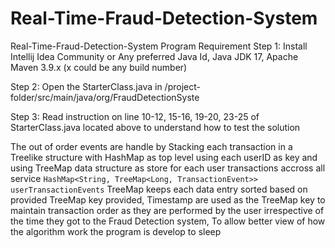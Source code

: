 # Real-Time-Fraud-Detection-System
Real-Time-Fraud-Detection-System
Program Requirement
Step 1: Install Intellij Idea Community or Any preferred Java Id, Java JDK 17,
        Apache Maven 3.9.x (x could be any build number)

Step 2: Open the StarterClass.java in /project-folder/src/main/java/org/FraudDetectionSyste

Step 3: Read instruction on line 10-12, 15-16, 19-20, 23-25 of StarterClass.java 
        located above to understand how to test the solution

The out of order events are handle by Stacking each transaction in a Treelike structure
with HashMap as top level using each userID as key and using TreeMap data structure 
as store for each user transactions accross all service 
`HashMap<String, TreeMap<Long, TransactionEvent>> userTransactionEvents` 
TreeMap keeps each data entry sorted based on provided TreeMap key provided, 
Timestamp are used as the TreeMap key to maintain transaction order as they 
are performed by the user irrespective of the time they got to the Fraud
Detection system, To allow better view of how the algorithm work the program
is develop to sleep